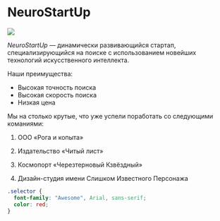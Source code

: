 # NeuroStartUp

![](./logo.png)

*NeuroStartUp* — динамически развивающийся стартап, спeциализирующийся на поиске с использованием 
 новейших технологий искусственного интеллекта.

Наши преимущества:
* Высокая точность поиска
* Высокая скорость поиска
* Низкая цена

Мы на столько крутые, что уже успели поработать со следующими кoманиями:

1. ООО «Рога и копыта»

2. Издательство «Читый лист»

3. Космопорт «Черезтерновый Кзвёздный»

4. Дизайн-студия имени Слишком Известного Персонажa

```css
.selector {
  font-family: "Awesome", Arial, sans-serif;
  color: red;
}
```